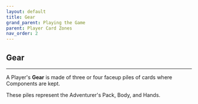 ```yaml
---
layout: default
title: Gear
grand_parent: Playing the Game
parent: Player Card Zones
nav_order: 2
---
```



## Gear

---

A Player's **Gear** is made of three or four faceup piles of cards where Components are kept. 

These piles represent the Adventurer's Pack, Body, and Hands. 
